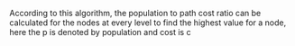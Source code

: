 According to this algorithm, the population to path cost ratio can be calculated for the nodes at every level to find the highest value for a node, here the p is denoted by population and cost is c